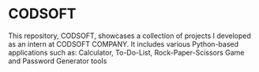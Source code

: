 # CODSOFT
This repository, CODSOFT, showcases a collection of projects I developed as an intern at CODSOFT COMPANY. It includes various Python-based applications such as: Calculator, To-Do-List, Rock-Paper-Scissors Game and Password Generator tools
